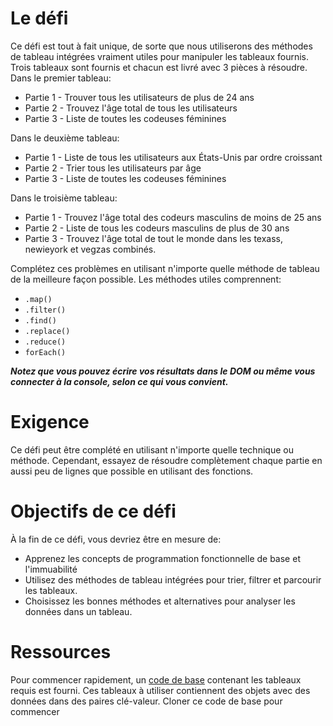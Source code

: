 # Le défi
Ce défi est tout à fait unique, de sorte que nous utiliserons des méthodes de tableau intégrées vraiment utiles pour manipuler les tableaux fournis. Trois tableaux sont fournis et chacun est livré avec 3 pièces à résoudre. Dans le premier tableau:
- Partie 1 - Trouver tous les utilisateurs de plus de 24 ans
- Partie 2 - Trouvez l'âge total de tous les utilisateurs
- Partie 3 - Liste de toutes les codeuses féminines

Dans le deuxième tableau:

- Partie 1 - Liste de tous les utilisateurs aux États-Unis par ordre croissant
- Partie 2 - Trier tous les utilisateurs par âge
- Partie 3 - Liste de toutes les codeuses féminines

Dans le troisième tableau:

- Partie 1 - Trouvez l'âge total des codeurs masculins de moins de 25 ans
- Partie 2 - Liste de tous les codeurs masculins de plus de 30 ans
- Partie 3 - Trouvez l'âge total de tout le monde dans les texass, newieyork et vegzas combinés.

Complétez ces problèmes en utilisant n'importe quelle méthode de tableau de la meilleure façon possible. Les méthodes utiles comprennent:
- ```.map()```
- ```.filter()```
- ```.find()```
- ```.replace()```
- ```.reduce()```
- ```forEach()```

***Notez que vous pouvez écrire vos résultats dans le DOM ou même vous connecter à la console, selon ce qui vous convient.***

# Exigence
Ce défi peut être complété en utilisant n'importe quelle technique ou méthode. Cependant, essayez de résoudre complètement chaque partie en aussi peu de lignes que possible en utilisant des fonctions.
 
# Objectifs de ce défi
À la fin de ce défi, vous devriez être en mesure de:
- Apprenez les concepts de programmation fonctionnelle de base et l'immuabilité
- Utilisez des méthodes de tableau intégrées pour trier, filtrer et parcourir les tableaux.
- Choisissez les bonnes méthodes et alternatives pour analyser les données dans un tableau.
 
# Ressources
Pour commencer rapidement, un [code de base](https://github.com/imanegannaoui/JavaScript_Exercices/tree/Challenge) contenant les tableaux requis est fourni. Ces tableaux à utiliser contiennent des objets avec des données dans des paires clé-valeur.
Cloner ce code de base pour commencer
 
 
 

